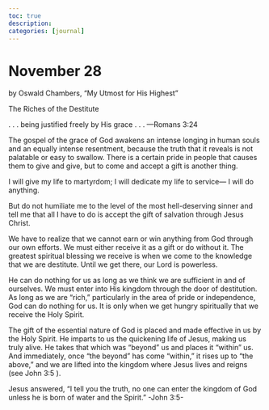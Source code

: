 ```yaml
---
toc: true
description:
categories: [journal]
---
```

# November 28

by Oswald Chambers, “My Utmost for His Highest”

The Riches of the Destitute

. . . being justified freely by His grace . . .
—Romans 3:24

The gospel of the grace of God awakens an intense longing in human souls and an equally intense resentment,
because the truth that it reveals is not palatable or easy to swallow.
There is a certain pride in people that causes them to give and give,
but to come and accept a gift is another thing.

I will give my life to martyrdom;
I will dedicate my life to service—
I will do anything.

But do not humiliate me to the level of the most hell-deserving sinner
and tell me that all I have to do is accept the gift of salvation through Jesus Christ.

We have to realize that we cannot earn or win anything from God through our own efforts.
We must either receive it as a gift or do without it.
The greatest spiritual blessing we receive is when we come to the knowledge that we are destitute.
Until we get there, our Lord is powerless.

He can do nothing for us as long as we think we are sufficient in and of ourselves.
We must enter into His kingdom through the door of destitution.
As long as we are “rich,” particularly in the area of pride or independence,
God can do nothing for us.
It is only when we get hungry spiritually that we receive the Holy Spirit.

The gift of the essential nature of God is placed and made effective in us by the Holy Spirit.
He imparts to us the quickening life of Jesus, making us truly alive.
He takes that which was “beyond” us and places it “within” us.
And immediately, once “the beyond” has come “within,” it rises up to “the above,” and we are lifted into the kingdom where Jesus lives and reigns (see John 3:5 ).

Jesus answered, “I tell you the truth, no one can enter the kingdom of God unless he is born of water and the Spirit.” -John 3:5-